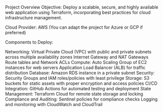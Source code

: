 Project Overview
Objective: Deploy a scalable, secure, and highly available web application using Terraform, incorporating best practices for cloud infrastructure management.

Cloud Provider: AWS (You can adapt the project for Azure or GCP if preferred)

Components to Deploy:

Networking:
Virtual Private Cloud (VPC) with public and private subnets across multiple availability zones
Internet Gateway and NAT Gateways
Route tables and Network ACLs
Compute:
Auto Scaling Group of EC2 instances for web servers
Application Load Balancer (ALB) for traffic distribution
Database:
Amazon RDS instance in a private subnet
Security:
Security Groups and IAM roles/policies with least privilege
Storage:
S3 buckets for static assets with proper encryption and access policies
CI/CD Integration:
GitHub Actions for automated testing and deployment
State Management:
Terraform Cloud for remote state storage and locking
Compliance and Auditing:
Sentinel policies for compliance checks
Logging and monitoring with CloudWatch and CloudTrail
